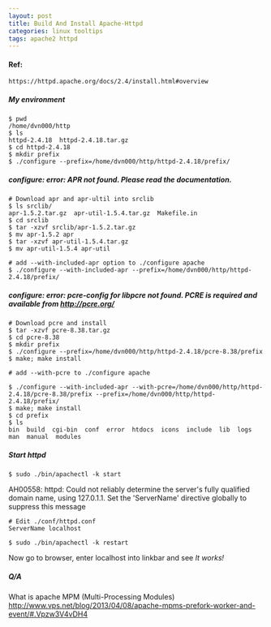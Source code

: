 ```yaml
---
layout: post
title: Build And Install Apache-Httpd
categories: linux tooltips
tags: apache2 httpd
---
```



#### Ref:
	https://httpd.apache.org/docs/2.4/install.html#overview

##### My environment
	$ pwd
	/home/dvn000/http
	$ ls
	httpd-2.4.18  httpd-2.4.18.tar.gz
	$ cd httpd-2.4.18
	$ mkdir prefix
	$ ./configure --prefix=/home/dvn000/http/httpd-2.4.18/prefix/


##### configure: error: APR not found.  Please read the documentation.
	
	# Download apr and apr-ultil into srclib
	$ ls srclib/
	apr-1.5.2.tar.gz  apr-util-1.5.4.tar.gz  Makefile.in
	$ cd srclib
	$ tar -xzvf srclib/apr-1.5.2.tar.gz 
	$ mv apr-1.5.2 apr
	$ tar -xzvf apr-util-1.5.4.tar.gz
	$ mv apr-util-1.5.4 apr-util

	# add --with-included-apr option to ./configure apache
	$ ./configure --with-included-apr --prefix=/home/dvn000/http/httpd-2.4.18/prefix/

##### configure: error: pcre-config for libpcre not found. PCRE is required and available from http://pcre.org/
	
	# Download pcre and install
	$ tar -xzvf pcre-8.38.tar.gz
	$ cd pcre-8.38
	$ mkdir prefix
	$ ./configure --prefix=/home/dvn000/http/httpd-2.4.18/pcre-8.38/prefix
	$ make; make install

	# add --with-pcre to ./configure apache
	
	$ ./configure --with-included-apr --with-pcre=/home/dvn000/http/httpd-2.4.18/pcre-8.38/prefix --prefix=/home/dvn000/http/httpd-2.4.18/prefix/
	$ make; make install
	$ cd prefix
	$ ls
	bin  build  cgi-bin  conf  error  htdocs  icons  include  lib  logs  man  manual  modules

##### Start httpd
	$ sudo ./bin/apachectl -k start

AH00558: httpd: Could not reliably determine the server's fully qualified domain name, using 127.0.1.1. Set the 'ServerName' directive globally to suppress this message
	
	# Edit ./conf/httpd.conf
	ServerName localhost

	$ sudo ./bin/apachectl -k restart

Now go to browser, enter localhost into linkbar and see *It works!*

##### Q/A

What is apache MPM (Multi-Processing Modules)
	http://www.vps.net/blog/2013/04/08/apache-mpms-prefork-worker-and-event/#.Vpzw3V4vDH4